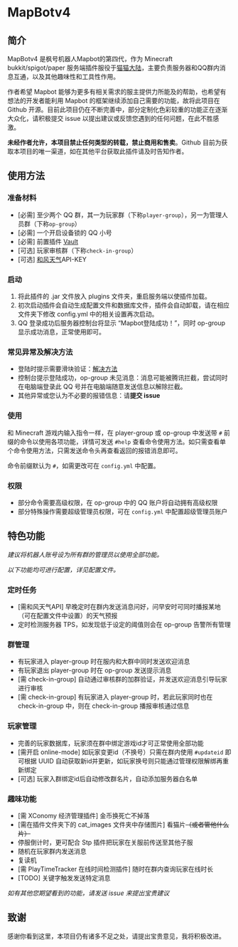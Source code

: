 # MapBotv4

## 简介
MapBotv4 是枫号机器人Mapbot的第四代，作为 Minecraft bukkit/spigot/paper 服务端插件服役于[猫猫大陆](https://www.catland.top)，主要负责服务器和QQ群内消息互通，以及其他趣味性和工具性作用。

作者希望 Mapbot 能够为更多有相关需求的服主提供力所能及的帮助，也希望有想法的开发者能利用 Mapbot 的框架继续添加自己需要的功能，故将此项目在 Github 开源。目前此项目仍在不断完善中，部分定制化色彩较重的功能正在逐渐大众化，请积极提交 issue 以提出建议或反馈您遇到的任何问题，在此不胜感激。

**未经作者允许，本项目禁止任何类型的转载，禁止商用和售卖**。Github 目前为获取本项目的唯一渠道，如在其他平台获取此插件请及时告知作者。

## 使用方法
### 准备材料
- [必需] 至少两个 QQ 群，其一为玩家群（下称`player-group`），另一为管理人员群（下称`op-group`）
- [必需] 一个开启设备锁的 QQ 小号
- [必需] 前置插件 [Vault](https://github.com/MilkBowl/Vault)
- [可选] 玩家审核群（下称`check-in-group`）
- [可选] [和风天气](https://dev.qweather.com)API-KEY

### 启动
1. 将此插件的 .jar 文件放入 plugins 文件夹，重启服务端以使插件加载。
2. 初次启动插件会自动生成配置文件和数据库文件，插件会自动卸载，请在相应文件夹下修改 config.yml 中的相关设置再次启动。
3. QQ 登录成功后服务器控制台将显示 “Mapbot登陆成功！”，同时 op-group 显示成功消息，正常使用即可。

### 常见异常及解决方法
- 登陆时提示需要滑块验证：[解决方法](https://docs.mirai.mamoe.net/mirai-login-solver-selenium/#%E6%89%8B%E5%8A%A8%E5%AE%8C%E6%88%90%E6%BB%91%E5%8A%A8%E9%AA%8C%E8%AF%81)
- 控制台提示登陆成功，op-group 未见消息：消息可能被腾讯拦截，尝试同时在电脑端登录此 QQ 号并在电脑端随意发送信息以解除拦截。
- 其他异常或您认为不必要的报错信息：请**提交 issue**

### 使用
和 Minecraft 游戏内输入指令一样，在 player-group 或 op-group 中发送带 `#` 前缀的命令以使用各项功能，详情可发送 `#help` 查看命令使用方法。如只需查看单个命令使用方法，只需发送命令头再查看返回的报错消息即可。

命令前缀默认为 `#`，如需更改可在 `config.yml` 中配置。

### 权限
- 部分命令需要高级权限，在 op-group 中的 QQ 账户将自动拥有高级权限
- 部分特殊操作需要超级管理员权限，可在 `config.yml` 中配置超级管理员账户

## 特色功能

*建议将机器人账号设为所有群的管理员以使用全部功能。*

*以下功能均可进行配置，详见配置文件。*

### 定时任务

- [需和风天气API] 早晚定时在群内发送消息问好，问早安时可同时播报某地（可在配置文件中设置）的天气预报
- 定时检测服务器 TPS，如发现低于设定的阈值则会在 op-group 告警所有管理

### 群管理

- 有玩家进入 player-group 时在服内和大群中同时发送欢迎消息
- 有玩家退出 player-group 时在 op-group 发送提示消息
- [需 check-in-group] 自动通过审核群的加群验证，并发送欢迎消息引导玩家进行审核
- [需 check-in-group] 有玩家进入 player-group 时，若此玩家同时也在 check-in-group 中，则在 check-in-group 播报审核通过信息

### 玩家管理

- 完善的玩家数据库，玩家须在群中绑定游戏id才可正常使用全部功能
- [需开启 online-mode] 如玩家变更id（不换号）只需在群内使用 `#updateid` 即可根据 UUID 自动获取新id并更新，如玩家换号则只能通过管理权限解绑再重新绑定
- [可选] 玩家入群绑定id后自动修改群名片，自动添加服务器白名单

### 趣味功能

- [需 XConomy 经济管理插件] 金币换死亡不掉落
- [需在插件文件夹下的 cat_images 文件夹中存储图片] 看猫片~~（或者管他什么片）~~
- 停服倒计时，更可配合 Stp 插件把玩家在关服前传送至其他子服
- 随机在玩家群内发送消息
- 复读机
- [需 PlayTimeTracker 在线时间检测插件] 随时在群内查询玩家在线时长
- [TODO] 关键字触发发送特定消息

*如有其他您期望看到的功能，请发送 issue 来提出宝贵建议*

## 致谢
感谢你看到这里，本项目仍有诸多不足之处，请提出宝贵意见，我将积极改进。
